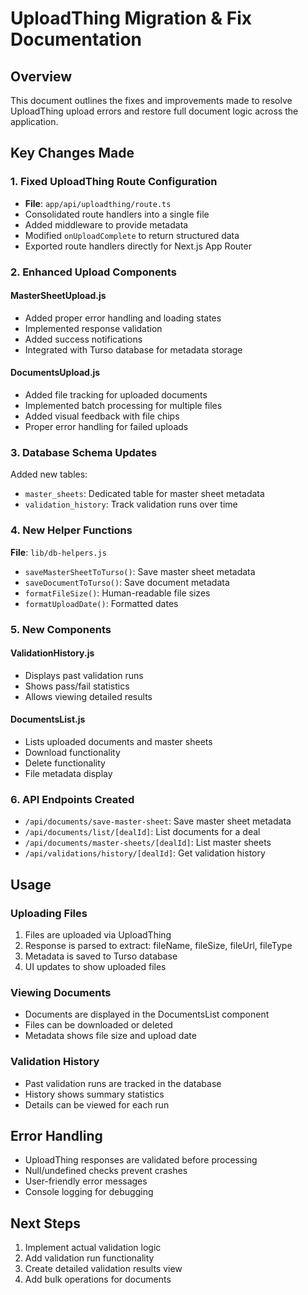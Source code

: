 # UploadThing Migration & Fix Documentation

## Overview
This document outlines the fixes and improvements made to resolve UploadThing upload errors and restore full document logic across the application.

## Key Changes Made

### 1. Fixed UploadThing Route Configuration
- **File**: `app/api/uploadthing/route.ts`
- Consolidated route handlers into a single file
- Added middleware to provide metadata
- Modified `onUploadComplete` to return structured data
- Exported route handlers directly for Next.js App Router

### 2. Enhanced Upload Components

#### MasterSheetUpload.js
- Added proper error handling and loading states
- Implemented response validation
- Added success notifications
- Integrated with Turso database for metadata storage

#### DocumentsUpload.js
- Added file tracking for uploaded documents
- Implemented batch processing for multiple files
- Added visual feedback with file chips
- Proper error handling for failed uploads

### 3. Database Schema Updates
Added new tables:
- `master_sheets`: Dedicated table for master sheet metadata
- `validation_history`: Track validation runs over time

### 4. New Helper Functions
**File**: `lib/db-helpers.js`
- `saveMasterSheetToTurso()`: Save master sheet metadata
- `saveDocumentToTurso()`: Save document metadata
- `formatFileSize()`: Human-readable file sizes
- `formatUploadDate()`: Formatted dates

### 5. New Components

#### ValidationHistory.js
- Displays past validation runs
- Shows pass/fail statistics
- Allows viewing detailed results

#### DocumentsList.js
- Lists uploaded documents and master sheets
- Download functionality
- Delete functionality
- File metadata display

### 6. API Endpoints Created
- `/api/documents/save-master-sheet`: Save master sheet metadata
- `/api/documents/list/[dealId]`: List documents for a deal
- `/api/documents/master-sheets/[dealId]`: List master sheets
- `/api/validations/history/[dealId]`: Get validation history

## Usage

### Uploading Files
1. Files are uploaded via UploadThing
2. Response is parsed to extract: fileName, fileSize, fileUrl, fileType
3. Metadata is saved to Turso database
4. UI updates to show uploaded files

### Viewing Documents
- Documents are displayed in the DocumentsList component
- Files can be downloaded or deleted
- Metadata shows file size and upload date

### Validation History
- Past validation runs are tracked in the database
- History shows summary statistics
- Details can be viewed for each run

## Error Handling
- UploadThing responses are validated before processing
- Null/undefined checks prevent crashes
- User-friendly error messages
- Console logging for debugging

## Next Steps
1. Implement actual validation logic
2. Add validation run functionality
3. Create detailed validation results view
4. Add bulk operations for documents 